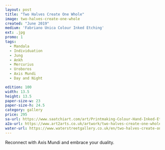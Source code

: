 ```yaml
---
layout: post
title: "Two Halves Create One Whole"
image: two-halves-create-one-whole
created: "June 2019"
medium: 'Fabriano Unica Colour Inked Etching'
ext: .jpg
promo: 1
tags:
  - Mandala
  - Individuation
  - Jung
  - Ankh
  - Mercurius
  - Uroboros
  - Axis Mundi
  - Day and Night

edition: 100
width: 13.5 
height: 13.5
paper-size-w: 23
paper-size-h: 24.5
category: gallery
price: 295
sa-url: https://www.saatchiart.com/art/Printmaking-Colour-Hand-Inked-Etching-Limited-Edition-of-100/19454/6234539/view
a2a-url: https://www.art2arts.co.uk/artwork/two-halves-create-one-whole
water-url: https://www.waterstreetgallery.co.uk/en/two-halves-create-one-whole-06.html
---
```


Reconnect with Axis Mundi and embrace your duality.
